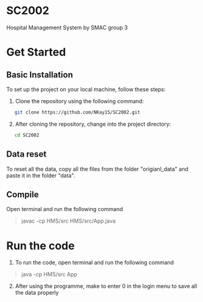 # SC2002

Hospital Management System by SMAC group 3

# Get Started

## Basic Installation

To set up the project on your local machine, follow these steps:

1. Clone the repository using the following command:
```bash
   git clone https://github.com/NKay15/SC2002.git
```
2. After cloning the repository, change into the project directory:
```bash
   cd SC2002
```

## Data reset

To reset all the data, copy all the files from the folder "origianl_data" and paste it in the folder "data".

## Compile

Open terminal and run the following command
> javac -cp HMS/src HMS/src/App.java

# Run the code
1. To run the code, open terminal and run the following command
> java -cp HMS/src App
2. After using the programme, make to enter 0 in the login menu to save all the data properly
